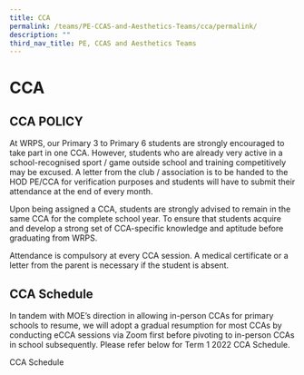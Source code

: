 ```yaml
---
title: CCA
permalink: /teams/PE-CCAS-and-Aesthetics-Teams/cca/permalink/
description: ""
third_nav_title: PE, CCAS and Aesthetics Teams
---
```

CCA
===

CCA POLICY
----------

At WRPS, our Primary 3 to Primary 6 students are strongly encouraged to take part in one CCA. However, students who are already very active in a school-recognised sport / game outside school and training competitively may be excused. A letter from the club / association is to be handed to the HOD PE/CCA for verification purposes and students will have to submit their attendance at the end of every month.

  

Upon being assigned a CCA, students are strongly advised to remain in the same CCA for the complete school year. To ensure that students acquire and develop a strong set of CCA-specific knowledge and aptitude before graduating from WRPS.

  

Attendance is compulsory at every CCA session. A medical certificate or a letter from the parent is necessary if the student is absent.

CCA Schedule
------------

In tandem with MOE’s direction in allowing in-person CCAs for primary schools to resume, we will adopt a gradual resumption for most CCAs by conducting eCCA sessions via Zoom first before pivoting to in-person CCAs in school subsequently. Please refer below for Term 1 2022 CCA Schedule.

  

CCA Schedule
